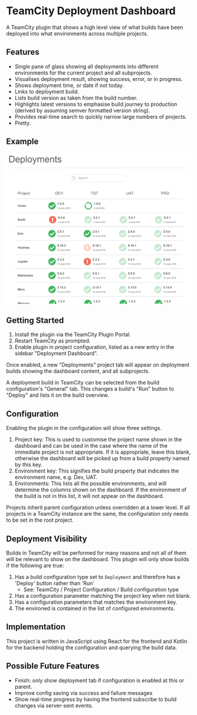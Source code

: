 TeamCity Deployment Dashboard
=============================

A TeamCity plugin that shows a high level view of what builds have been deployed into what environments across multiple projects.

Features
--------

* Single pane of glass showing all deployments into different environments for the current project and all subprojects.
* Visualises deployment result, showing success, error, or in progress.
* Shows deployment time, or date if not today.
* Links to deployment build.
* Lists build version as taken from the build number.
* Highlights latest versions to emphasise build journey to production (derived by assuming semver formatted version string).
* Provides real-time search to quickly narrow large numbers of projects.
* Pretty.


Example
-------

<img src="screenshot.png" width="734"/>


Getting Started
---------------

1. Install the plugin via the TeamCity Plugin Portal.
2. Restart TeamCity as prompted.
3. Enable plugin in project configuration, listed as a new entry in the sidebar "Deployment Dashboard".

Once enabled, a new "Deployments" project tab will appear on deployment builds showing the dashboard content, and all subprojects.

A deployment build in TeamCity can be selected from the build configuration's "General" tab. This changes a build's "Run" button to "Deploy" and lists it on the build overview.

Configuration
-------------

Enabling the plugin in the configuration will show three settings.

1. Project key: This is used to customise the project name shown in the dashboard and can be used in the case where the name of the immediate project is not appropriate. If it is appropriate, leave this blank, otherwise the dashboard will be picked up from a build property named by this key.
2. Environment key: This signifies the build property that indicates the environment name, e.g. Dev, UAT.
3. Environments: This lists all the possible environments, and will determine the columns shown on the dashboard. If the environment of the build is not in this list, it will not appear on the dashboard.

Projects inherit parent configuration unless overridden at a lower level. If all projects in a TeamCity instance are the same, the configuration only needs to be set in the root project.


Deployment Visibility
---------------------

Builds in TeamCity will be performed for many reasons and not all of them will be relevant to show on the dashboard. This plugin will only show builds if the following are true:

1. Has a build configuration type set to `Deployment` and therefore has a 'Deploy' button rather than 'Run'
   * See: TeamCity / Project Configuration / Build configuration type
2. Has a configuration parameter matching the project key when not blank.
3. Has a configuration parameters that matches the environment key.
4. The environed is contained in the list of configured environments.


Implementation
--------------

This project is written in JavaScript using React for the frontend and Kotlin for the backend holding the configuration and querying the build data.


Possible Future Features
------------------------

* Finish: only show deployment tab if configuration is enabled at this or parent.
* Improve config saving via success and failure messages
* Show real-time progress by having the frontend subscribe to build changes via server-sent events.

